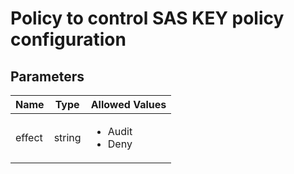 # Policy to control SAS KEY policy configuration


## Parameters

| Name | Type | Allowed Values |
| -- | -- | -- |
| effect | string | <ul><li>Audit</li><li>Deny</li></ul> |
